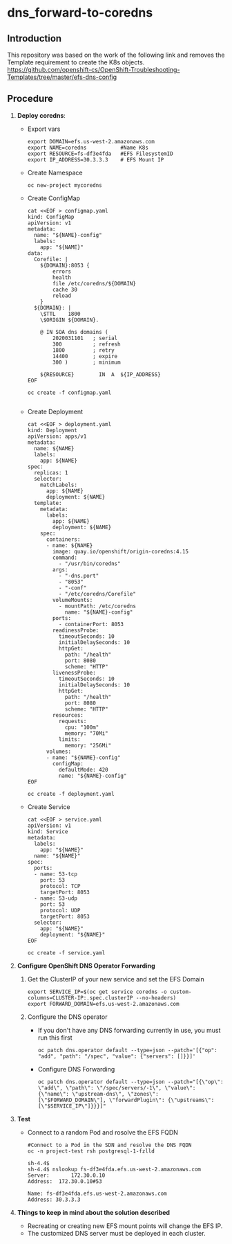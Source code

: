 # dns_forward-to-coredns

## Introduction
This repository was based on the work of the following link and removes the Template requirement to create the K8s objects.
https://github.com/openshift-cs/OpenShift-Troubleshooting-Templates/tree/master/efs-dns-config

## Procedure

1. **Deploy coredns**:

   - Export vars

     ```
     export DOMAIN=efs.us-west-2.amazonaws.com
     export NAME=coredns           #Name K8s
     export RESOURCE=fs-df3e4fda   #EFS FilesystemID
     export IP_ADDRESS=30.3.3.3    # EFS Mount IP
     ```

   - Create Namespace
     
     ```
     oc new-project mycoredns
     ```

   - Create ConfigMap
     
     ```
     cat <<EOF > configmap.yaml
     kind: ConfigMap
     apiVersion: v1
     metadata:
       name: "${NAME}-config"
       labels:
         app: "${NAME}"
     data:
       Corefile: |
         ${DOMAIN}:8053 {
             errors
             health
             file /etc/coredns/${DOMAIN}
             cache 30
             reload
         }
       ${DOMAIN}: |
         \$TTL    1800
         \$ORIGIN ${DOMAIN}.

         @ IN SOA dns domains (
             2020031101   ; serial
             300          ; refresh
             1800         ; retry
             14400        ; expire
             300 )        ; minimum

         ${RESOURCE}        IN  A  ${IP_ADDRESS}
     EOF

     oc create -f configmap.yaml    


   - Create Deployment

     ```
     cat <<EOF > deployment.yaml
     kind: Deployment
     apiVersion: apps/v1
     metadata:
       name: ${NAME}
       labels:
         app: ${NAME}
     spec:
       replicas: 1
       selector:
         matchLabels:
           app: ${NAME}
           deployment: ${NAME}
       template:
         metadata:
           labels:
             app: ${NAME}
             deployment: ${NAME}
         spec:
           containers:
           - name: ${NAME}
             image: quay.io/openshift/origin-coredns:4.15
             command:
               - "/usr/bin/coredns"
             args:
               - "-dns.port"
               - "8053"
               - "-conf"
               - "/etc/coredns/Corefile"
             volumeMounts:
               - mountPath: /etc/coredns
                 name: "${NAME}-config"
             ports:
               - containerPort: 8053
             readinessProbe:
               timeoutSeconds: 10
               initialDelaySeconds: 10
               httpGet:
                 path: "/health"
                 port: 8080
                 scheme: "HTTP"
             livenessProbe:
               timeoutSeconds: 10
               initialDelaySeconds: 10
               httpGet:
                 path: "/health"
                 port: 8080
                 scheme: "HTTP"
             resources:
               requests:
                 cpu: "100m"
                 memory: "70Mi"
               limits:
                 memory: "256Mi"
           volumes:
           - name: "${NAME}-config"
             configMap:
               defaultMode: 420
               name: "${NAME}-config"
     EOF

     oc create -f deployment.yaml
     ```

   - Create Service

     ```
     cat <<EOF > service.yaml
     apiVersion: v1
     kind: Service
     metadata:
       labels:
         app: "${NAME}"
       name: "${NAME}"
     spec:
       ports:
       - name: 53-tcp
         port: 53
         protocol: TCP
         targetPort: 8053
       - name: 53-udp
         port: 53
         protocol: UDP
         targetPort: 8053
       selector:
         app: "${NAME}"
         deployment: "${NAME}"
     EOF

     oc create -f service.yaml
     ``` 

2. **Configure OpenShift DNS Operator Forwarding**
    1. Get the ClusterIP of your new service and set the EFS Domain
        ```$bash
        export SERVICE_IP=$(oc get service coredns -o custom-columns=CLUSTER-IP:.spec.clusterIP --no-headers)
        export FORWARD_DOMAIN=efs.us-west-2.amazonaws.com
        ```

    2. Configure the DNS operator
        - If you don't have any DNS forwarding currently in use, you must run this first
            ```$bash
            oc patch dns.operator default --type=json --patch='[{"op": "add", "path": "/spec", "value": {"servers": []}}]'
            ```

        - Configure DNS Forwarding
            ```$bash
            oc patch dns.operator default --type=json --patch="[{\"op\": \"add\", \"path\": \"/spec/servers/-1\", \"value\": {\"name\": \"upstream-dns\", \"zones\": [\"$FORWARD_DOMAIN\"], \"forwardPlugin\": {\"upstreams\": [\"$SERVICE_IP\"]}}}]"
            ```

2. **Test**
    - Connect to a random Pod and rosolve the EFS FQDN

      ```$bash
      #Connect to a Pod in the SDN and resolve the DNS FQDN
      oc -n project-test rsh postgresql-1-fzlld

      sh-4.4$ 
      sh-4.4$ nslookup fs-df3e4fda.efs.us-west-2.amazonaws.com
      Server:		172.30.0.10
      Address:	172.30.0.10#53

      Name:	fs-df3e4fda.efs.us-west-2.amazonaws.com
      Address: 30.3.3.3
      ```

3. **Things to keep in mind about the solution described**
    - Recreating or creating new EFS mount points will change the EFS IP.
    - The customized DNS server must be deployed in each cluster.
